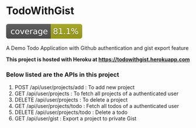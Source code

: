 # TodoWithGist
[![codecov](.github/badges/jacoco.svg)](https://github.com/introvertkernel/todowithgist)

A Demo Todo Application with Github authentication and gist export feature

**This project is hosted with Heroku at https://todowithgist.herokuapp.com**

### Below listed are the APIs in this project
1. POST /api/user/projects/add : To add new project
2. GET /api/user/projects : To fetch all projects of a authenticated user
3. DELETE /api/user/projects : To delete a project
4. GET /api/user/projects/todo : Fetch all todos of a authenticated user
5. DELETE /api/user/projects/todo : Delete a todo
6. GET /api/user/gist : Export a project to private Gist
